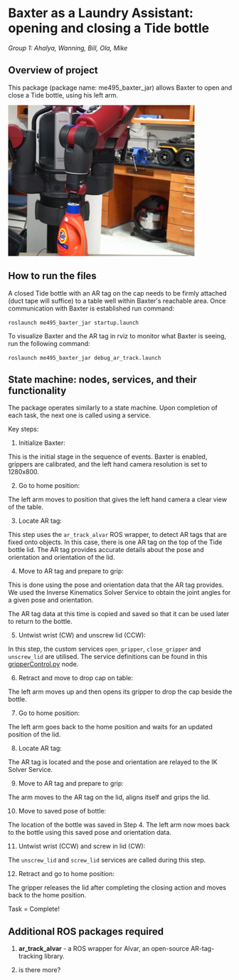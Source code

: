 # **Baxter as a Laundry Assistant:** opening and closing a Tide bottle
*Group 1: Ahalya, Wanning, Bill, Ola, Mike*


## Overview of project

This package (package name: me495_baxter_jar) allows Baxter to open and close a Tide bottle, using his left arm.

![MarkView](https://github.com/am2512/baxter_final_project/blob/master/images/demo1.png)

## How to run the files

A closed Tide bottle with an AR tag on the cap needs to be firmly attached (duct tape will suffice) to a table well within Baxter's reachable area. Once communication with Baxter is established run command:

`roslaunch me495_baxter_jar startup.launch`

To visualize Baxter and the AR tag in rviz to monitor what Baxter is seeing, run the following command:

`roslaunch me495_baxter_jar debug_ar_track.launch`

## State machine: nodes, services, and their functionality

The package operates similarly to a state machine. Upon completion of each task, the next one is called using a service.

Key steps:

1. Initialize Baxter:

This is the initial stage in the sequence of events. Baxter is enabled, grippers are calibrated, and the left hand camera resolution is set to 1280x800.

2. Go to home position:

The left arm moves to position that gives the left hand camera a clear view of the table. 

3. Locate AR tag:

This step uses the `ar_track_alvar` ROS wrapper, to detect AR tags that are fixed onto objects. In this case, there is one AR tag on the top of the Tide bottle lid. The AR tag provides accurate details about the pose and orientation and orientation of the lid. 

4. Move to AR tag and prepare to grip: 

This is done using the pose and orientation data that the AR tag provides. We used the Inverse Kinematics Solver Service to obtain the joint angles for a given pose and orientation. 

The AR tag data at this time is copied and saved so that it can be used later to return to the bottle.

5. Untwist wrist (CW) and unscrew lid (CCW):

In this step, the custom services `open_gripper`, `close_gripper` and `unscrew_lid` are utilised. The service definitions can be found in this [gripperControl.py](https://github.com/am2512/baxter_final_project/blob/master/scripts/gripperControl.py) node. 

6. Retract and move to drop cap on table:

The left arm moves up and then opens its gripper to drop the cap beside the bottle.

7. Go to home position:

The left arm goes back to the home position and waits for an updated position of the lid.

8. Locate AR tag:

The AR tag is located and the pose and orientation are relayed to the IK Solver Service. 

9. Move to AR tag and prepare to grip:

The arm moves to the AR tag on the lid, aligns itself and grips the lid.

10. Move to saved pose of bottle:

The location of the bottle was saved in Step 4. The left arm now moes back to the bottle using this saved pose and orientation data. 

11. Untwist wrist (CCW) and screw in lid (CW):

The `unscrew_lid` and `screw_lid` services are called during this step.

12. Retract and go to home position:

The gripper releases the lid after completing the closing action and moves back to the home position.

Task = Complete!

## Additional ROS packages required

1. **ar_track_alvar** - a ROS wrapper for Alvar, an open-source AR-tag-tracking library.

2. is there more?

